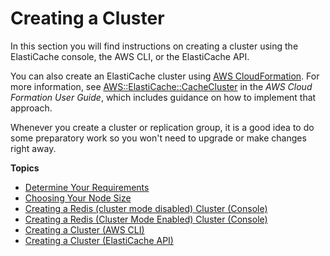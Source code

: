 # Creating a Cluster<a name="Clusters.Create"></a>

In this section you will find instructions on creating a cluster using the ElastiCache console, the AWS CLI, or the ElastiCache API\.

You can also create an ElastiCache cluster using [AWS CloudFormation](https://docs.aws.amazon.com/AWSCloudFormation/latest/UserGuide/Welcome.html)\. For more information, see [ AWS::ElastiCache::CacheCluster](https://docs.aws.amazon.com/AWSCloudFormation/latest/UserGuide/aws-properties-elasticache-cache-cluster.html) in the *AWS Cloud Formation User Guide*, which includes guidance on how to implement that approach\.

Whenever you create a cluster or replication group, it is a good idea to do some preparatory work so you won't need to upgrade or make changes right away\.

**Topics**
+ [Determine Your Requirements](cluster-create-determine-requirements.md)
+ [Choosing Your Node Size](nodes-select-size.md)
+ [Creating a Redis \(cluster mode disabled\) Cluster \(Console\)](Clusters.Create.CON.Redis.md)
+ [Creating a Redis \(Cluster Mode Enabled\) Cluster \(Console\)](Clusters.Create.CON.RedisCluster.md)
+ [Creating a Cluster \(AWS CLI\)](Clusters.Create.CLI.md)
+ [Creating a Cluster \(ElastiCache API\)](Clusters.Create.API.md)